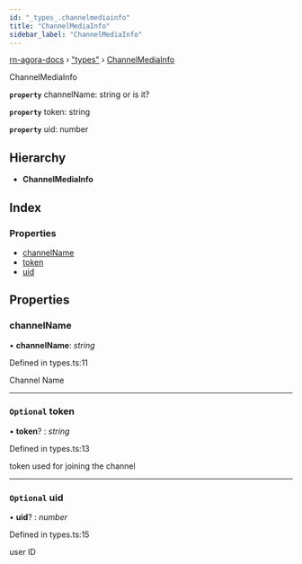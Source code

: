 ```yaml
---
id: "_types_.channelmediainfo"
title: "ChannelMediaInfo"
sidebar_label: "ChannelMediaInfo"
---
```


[rn-agora-docs](../globals.md) › ["types"](../modules/_types_.md) › [ChannelMediaInfo](_types_.channelmediainfo.md)

ChannelMediaInfo

**`property`** channelName: string or is it?

**`property`** token: string

**`property`** uid: number

## Hierarchy

* **ChannelMediaInfo**

## Index

### Properties

* [channelName](_types_.channelmediainfo.md#channelname)
* [token](_types_.channelmediainfo.md#optional-token)
* [uid](_types_.channelmediainfo.md#optional-uid)

## Properties

###  channelName

• **channelName**: *string*

Defined in types.ts:11

Channel Name

___

### `Optional` token

• **token**? : *string*

Defined in types.ts:13

token used for joining the channel

___

### `Optional` uid

• **uid**? : *number*

Defined in types.ts:15

user ID

